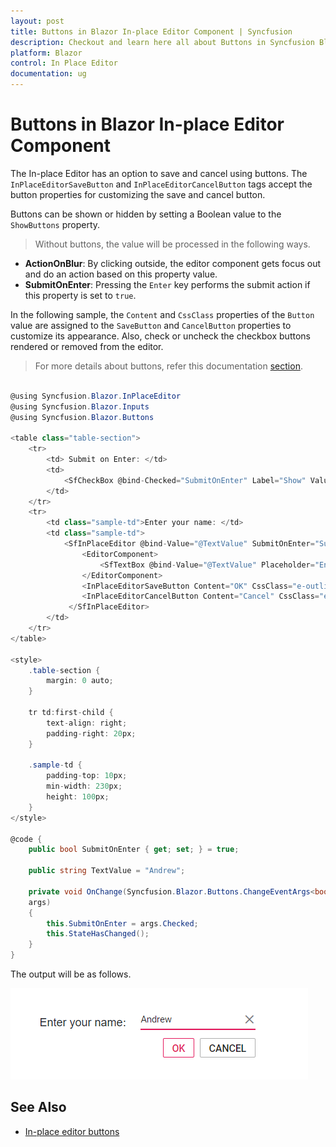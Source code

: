 ```yaml
---
layout: post
title: Buttons in Blazor In-place Editor Component | Syncfusion
description: Checkout and learn here all about Buttons in Syncfusion Blazor In-place Editor component and much more.
platform: Blazor
control: In Place Editor 
documentation: ug
---
```


# Buttons in Blazor In-place Editor Component

The In-place Editor has an option to save and cancel using buttons. The `InPlaceEditorSaveButton` and `InPlaceEditorCancelButton` tags accept the button properties for customizing the save and cancel button.

Buttons can be shown or hidden by setting a Boolean value to the `ShowButtons` property.

> Without buttons, the value will be processed in the following ways.

* **ActionOnBlur**: By clicking outside, the editor component gets focus out and do an action based on this property value.
* **SubmitOnEnter**: Pressing the `Enter` key performs the submit action if this property is set to `true`.

In the following sample, the `Content` and `CssClass` properties of the `Button` value are assigned to the `SaveButton` and `CancelButton` properties to customize its appearance. Also, check or uncheck the checkbox buttons rendered or removed from the editor.

> For more details about buttons, refer this documentation [section](../button/).

```csharp

@using Syncfusion.Blazor.InPlaceEditor
@using Syncfusion.Blazor.Inputs
@using Syncfusion.Blazor.Buttons

<table class="table-section">
    <tr>
        <td> Submit on Enter: </td>
        <td>
            <SfCheckBox @bind-Checked="SubmitOnEnter" Label="Show" ValueChange="OnChange" TChecked="bool"></SfCheckBox>
        </td>
    </tr>
    <tr>
        <td class="sample-td">Enter your name: </td>
        <td class="sample-td">
            <SfInPlaceEditor @bind-Value="@TextValue" SubmitOnEnter="SubmitOnEnter" TValue="string">
                <EditorComponent>
                    <SfTextBox @bind-Value="@TextValue" Placeholder="Enter some text"></SfTextBox>
                </EditorComponent>
                <InPlaceEditorSaveButton Content="OK" CssClass="e-outline"></InPlaceEditorSaveButton>
                <InPlaceEditorCancelButton Content="Cancel" CssClass="e-outline"></InPlaceEditorCancelButton>
             </SfInPlaceEditor>
        </td>
    </tr>
</table>

<style>
    .table-section {
        margin: 0 auto;
    }

    tr td:first-child {
        text-align: right;
        padding-right: 20px;
    }

    .sample-td {
        padding-top: 10px;
        min-width: 230px;
        height: 100px;
    }
</style>

@code {
    public bool SubmitOnEnter { get; set; } = true;

    public string TextValue = "Andrew";

    private void OnChange(Syncfusion.Blazor.Buttons.ChangeEventArgs<bool>
    args)
    {
        this.SubmitOnEnter = args.Checked;
        this.StateHasChanged();
    }
}

```

The output will be as follows.

![showButton](./images/show-buttons.png)

## See Also

* [In-place editor buttons](./how-to/dynamic-edit-mode)